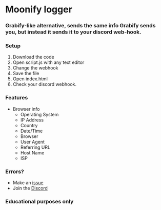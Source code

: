 # Moonify logger

### Grabify-like alternative, sends the same info Grabify sends you, but instead it sends it to your discord web-hook.

### Setup

1. Download the code
2. Open script.js with any text editor
3. Change the webhook
4. Save the file
5. Open index.html
6. Check your discord webhook.

### Features

- Browser info
  - Operating System
  - IP Address
  - Country
  - Date/Time
  - Browser
  - User Agent
  - Referring URL
  - Host Name
  - ISP

### Errors?

- Make an [issue](https://github.com/Yuvi5001/moonify-logger/issues)
- Join the [Discord](https://discord.gg/fnNd26Depz)

### Educational purposes only
